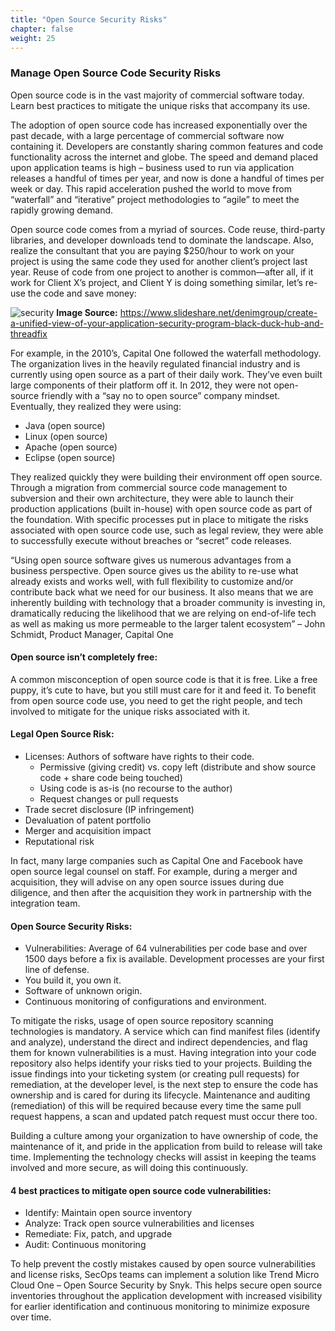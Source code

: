 ```yaml
---
title: "Open Source Security Risks"
chapter: false
weight: 25
---
```


### Manage Open Source Code Security Risks

Open source code is in the vast majority of commercial software today. Learn best practices to mitigate the unique risks that accompany its use.

The adoption of open source code has increased exponentially over the past decade, with a large percentage of commercial software now containing it. Developers are constantly sharing common features and code functionality across the internet and globe. The speed and demand placed upon application teams is high – business used to run via application releases a handful of times per year, and now is done a handful of times per week or day. This rapid acceleration pushed the world to move from “waterfall” and “iterative” project methodologies to “agile” to meet the rapidly growing demand.

Open source code comes from a myriad of sources. Code reuse, third-party libraries, and developer downloads tend to dominate the landscape. Also, realize the consultant that you are paying $250/hour to work on your project is using the same code they used for another client’s project last year. Reuse of code from one project to another is common—after all, if it work for Client X’s project, and Client Y is doing something similar, let’s re-use the code and save money:

![security](/images/open_source_security_risk.png)
**Image Source:** https://www.slideshare.net/denimgroup/create-a-unified-view-of-your-application-security-program-black-duck-hub-and-threadfix


For example, in the 2010’s, Capital One followed the waterfall methodology. The organization lives in the heavily regulated financial industry and is currently using open source as a part of their daily work. They’ve even built large components of their platform off it. In 2012, they were not open-source friendly with a “say no to open source” company mindset. Eventually, they realized they were using:

- Java (open source)
- Linux (open source)
- Apache (open source)
- Eclipse (open source)

They realized quickly they were building their environment off open source. Through a migration from commercial source code management to subversion and their own architecture, they were able to launch their production applications (built in-house) with open source code as part of the foundation. With specific processes put in place to mitigate the risks associated with open source code use, such as legal review, they were able to successfully execute without breaches or “secret” code releases.

 “Using open source software gives us numerous advantages from a business perspective. Open source gives us the ability to re-use what already exists and works well, with full flexibility to customize and/or contribute back what we need for our business. It also means that we are inherently building with technology that a broader community is investing in, dramatically reducing the likelihood that we are relying on end-of-life tech as well as making us more permeable to the larger talent ecosystem” – John Schmidt, Product Manager, Capital One

#### Open source isn’t completely free:

A common misconception of open source code is that it is free. Like a free puppy, it’s cute to have, but you still must care for it and feed it. To benefit from open source code use, you need to get the right people, and tech involved to mitigate for the unique risks associated with it.

#### Legal Open Source Risk:

- Licenses: Authors of software have rights to their code.
    - Permissive (giving credit) vs. copy left (distribute and show source code + share code being touched)
    - Using code is as-is (no recourse to the author)
    - Request changes or pull requests
- Trade secret disclosure (IP infringement)
- Devaluation of patent portfolio
- Merger and acquisition impact
- Reputational risk

In fact, many large companies such as Capital One and Facebook have open source legal counsel on staff. For example, during a merger and acquisition, they will advise on any open source issues during due diligence, and then after the acquisition they work in partnership with the integration team.

#### Open Source Security Risks:

- Vulnerabilities: Average of 64 vulnerabilities per code base and over 1500 days before a fix is available. Development processes are your first line of defense.
- You build it, you own it.
- Software of unknown origin.
- Continuous monitoring of configurations and environment.

To mitigate the risks, usage of open source repository scanning technologies is mandatory. A service which can find manifest files (identify and analyze), understand the direct and indirect dependencies, and flag them for known vulnerabilities is a must. Having integration into your code repository also helps identify your risks tied to your projects. Building the issue findings into your ticketing system (or creating pull requests) for remediation, at the developer level, is the next step to ensure the code has ownership and is cared for during its lifecycle. Maintenance and auditing (remediation) of this will be required because every time the same pull request happens, a scan and updated patch request must occur there too.

Building a culture among your organization to have ownership of code, the maintenance of it, and pride in the application from build to release will take time. Implementing the technology checks will assist in keeping the teams involved and more secure, as will doing this continuously.

#### 4 best practices to mitigate open source code vulnerabilities:

- Identify: Maintain open source inventory
- Analyze: Track open source vulnerabilities and licenses
- Remediate: Fix, patch, and upgrade
- Audit: Continuous monitoring

To help prevent the costly mistakes caused by open source vulnerabilities and license risks, SecOps teams can implement a solution like Trend Micro Cloud One – Open Source Security by Snyk. This helps secure open source inventories throughout the application development with increased visibility for earlier identification and continuous monitoring to minimize exposure over time.